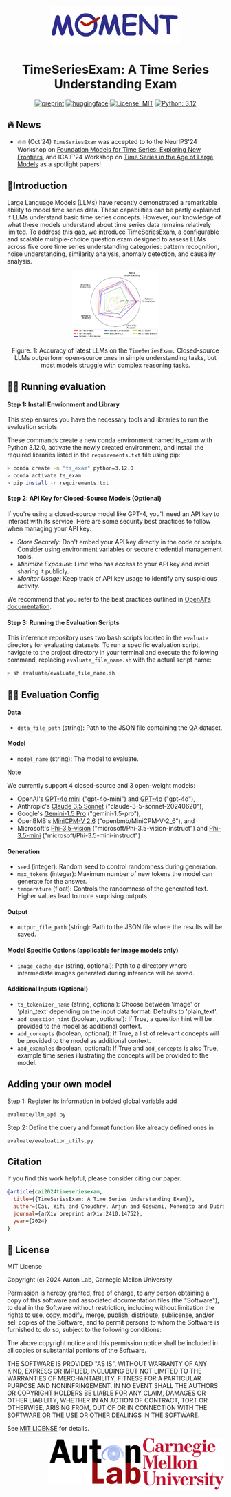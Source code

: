 <div align="center">
<img width="60%" alt="MOMENT" src="asset/MOMENT Logo.png">
<h1>TimeSeriesExam: A Time Series Understanding Exam</h1>

[![preprint](https://img.shields.io/static/v1?label=arXiv&message=2410.14752&color=B31B1B&logo=arXiv)](https://arxiv.org/abs/2410.14752)
[![huggingface](https://img.shields.io/badge/%F0%9F%A4%97%20Hugging%20Face-Dataset-FFD21E)](https://huggingface.co/datasets/AutonLab/TimeSeriesExam1)
[![License: MIT](https://img.shields.io/badge/License-MIT-blue)](https://opensource.org/license/MIT)
[![Python: 3.12](https://img.shields.io/badge/Python-3.11-blue)]()

</div>

## 🔥 News 
- 🔥🔥 (Oct'24) `TimeSeriesExam` was accepted to to the NeurIPS'24 Workshop on [Foundation Models for Time Series: Exploring New Frontiers](https://sites.google.com/corp/view/fm4ts/home), and ICAIF'24 Workshop on [Time Series in the Age of Large Models](https://neurips-time-series-workshop.github.io/) as a spotlight papers!

</div>

## 📖Introduction
Large Language Models (LLMs) have recently demonstrated a remarkable ability to model time series data. These capabilities can be partly explained if LLMs understand basic time series concepts. However, our knowledge of what these models understand about time series data remains relatively limited. To address this gap, we introduce TimeSeriesExam, a configurable and scalable multiple-choice question exam designed to assess LLMs across five core time series understanding categories: pattern recognition, noise understanding, similarity analysis, anomaly detection, and causality analysis.

<div align="center">
<img width="40%" alt="Spider plot of performance of latest LLMs on the TimeSeriesExam" src="asset/spider.png">

Figure. 1: Accuracy of latest LLMs on the `TimeSeriesExam.` Closed-source LLMs outperform open-source ones in simple understanding tasks, but most models struggle with complex reasoning tasks.
</div>

</div>

## 🧑‍💻 Running evaluation

#### Step 1: Install Envrionment and Library
This step ensures you have the necessary tools and libraries to run the evaluation scripts. 

These commands create a new conda environment named ts_exam with Python 3.12.0, activate the newly created environment, and install the required libraries listed in the `requirements.txt` file using pip:

```bash
> conda create -n "ts_exam" python=3.12.0
> conda activate ts_exam
> pip install -r requirements.txt
```

#### Step 2: API Key for Closed-Source Models (Optional)
If you're using a closed-source model like GPT-4, you'll need an API key to interact with its service. Here are some security best practices to follow when managing your API key:
- _Store Securely_: Don't embed your API key directly in the code or scripts. Consider using environment variables or secure credential management tools.
- _Minimize Exposure_: Limit who has access to your API key and avoid sharing it publicly.
- _Monitor Usage_: Keep track of API key usage to identify any suspicious activity.

We recommend that you refer to the best practices outlined in [OpenAI's documentation](https://help.openai.com/en/articles/5112595-best-practices-for-api-key-safety).

#### Step 3: Running the Evaluation Scripts
This inference repository uses two  bash scripts located in the `evaluate` directory for evaluating datasets. To run a specific evaluation script, navigate to the project directory in your terminal and execute the following command, replacing `evaluate_file_name.sh` with the actual script name: 

```bash
> sh evaluate/evaluate_file_name.sh
```

</div>

## 🧑‍🏫 Evaluation Config

#### Data
- `data_file_path` (string): Path to the JSON file containing the QA dataset.

#### Model
- `model_name` (string): The model to evaluate.

> [!NOTE] 
> We currently support 4 closed-source and 3 open-weight models:
> - OpenAI's [GPT-4o mini](https://openai.com/index/gpt-4o-mini-advancing-cost-efficient-intelligence/) ("gpt-4o-mini") and [GPT-4o](https://openai.com/index/hello-gpt-4o/) ("gpt-4o"), 
> - Anthropic's [Claude 3.5 Sonnet](https://www.anthropic.com/news/claude-3-5-sonnet) ("claude-3-5-sonnet-20240620"), 
> - Google's [Gemini-1.5 Pro](https://deepmind.google/technologies/gemini/pro/) ("gemini-1.5-pro"), 
> - OpenBMB's [MiniCPM-V 2.6](https://huggingface.co/openbmb/MiniCPM-V-2_6) ("openbmb/MiniCPM-V-2_6"), and 
> - Microsoft's [Phi-3.5-vision](https://huggingface.co/microsoft/Phi-3.5-vision-instruct) ("microsoft/Phi-3.5-vision-instruct") and [Phi-3.5-mini](https://huggingface.co/microsoft/Phi-3.5-mini-instruct) ("microsoft/Phi-3.5-mini-instruct") 

#### Generation
- `seed` (integer): Random seed to control randomness during generation.
- `max_tokens` (integer): Maximum number of new tokens the model can generate for the answer.
- `temperature` (float): Controls the randomness of the generated text. Higher values lead to more surprising outputs.

#### Output
- `output_file_path` (string): Path to the JSON file where the results will be saved.

#### Model Specific Options (applicable for image models only)
- `image_cache_dir` (string, optional): Path to a directory where intermediate images generated during inference will be saved.

#### Additional Inputs (Optional)
- `ts_tokenizer_name` (string, optional): Choose between 'image' or 'plain_text' depending on the input data format. Defaults to 'plain_text'.
- `add_question_hint` (boolean, optional): If True, a question hint will be provided to the model as additional context.
- `add_concepts` (boolean, optional): If True, a list of relevant concepts will be provided to the model as additional context.
- `add_examples` (boolean, optional): If True and `add_concepts` is also True, example time series illustrating the concepts will be provided to the model.

</div>

## Adding your own model

Step 1: Register its information in bolded global variable add 
```
evaluate/llm_api.py
```

Step 2: Define the query and format function like already defined ones in 

```
evaluate/evaluation_utils.py
```

</div>

## Citation

If you find this work helpful, please consider citing our paper:

```bibtex
@article{cai2024timeseriesexam,
  title={{TimeSeriesExam: A Time Series Understanding Exam}},
  author={Cai, Yifu and Choudhry, Arjun and Goswami, Mononito and Dubrawski, Artur},
  journal={arXiv preprint arXiv:2410.14752},
  year={2024}
}
```

</div>

## 🪪 License

MIT License

Copyright (c) 2024 Auton Lab, Carnegie Mellon University

Permission is hereby granted, free of charge, to any person obtaining a copy of this software and associated documentation files (the "Software"), to deal in the Software without restriction, including without limitation the rights to use, copy, modify, merge, publish, distribute, sublicense, and/or sell copies of the Software, and to permit persons to whom the Software is furnished to do so, subject to the following conditions:

The above copyright notice and this permission notice shall be included in all copies or substantial portions of the Software.

THE SOFTWARE IS PROVIDED "AS IS", WITHOUT WARRANTY OF ANY KIND, EXPRESS OR IMPLIED, INCLUDING BUT NOT LIMITED TO THE WARRANTIES OF MERCHANTABILITY, FITNESS FOR A PARTICULAR PURPOSE AND NONINFRINGEMENT. IN NO EVENT SHALL THE AUTHORS OR COPYRIGHT HOLDERS BE LIABLE FOR ANY CLAIM, DAMAGES OR OTHER LIABILITY, WHETHER IN AN ACTION OF CONTRACT, TORT OR OTHERWISE, ARISING FROM, OUT OF OR IN CONNECTION WITH THE SOFTWARE OR THE USE OR OTHER DEALINGS IN THE SOFTWARE.

See [MIT LICENSE](LICENSE) for details.

<img align="right" height ="120px" src="asset/cmu_logo.png">
<img align="right" height ="110px" src="asset/autonlab_logo.png">
